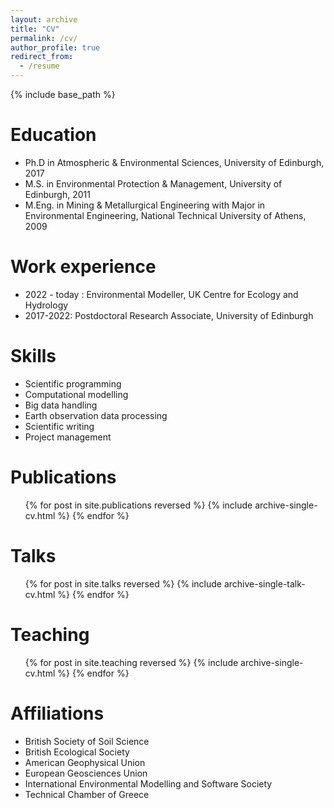 ```yaml
---
layout: archive
title: "CV"
permalink: /cv/
author_profile: true
redirect_from:
  - /resume
---
```


{% include base_path %}

Education
======
* Ph.D in Atmospheric & Environmental Sciences, University of Edinburgh, 2017
* M.S. in Environmental Protection & Management, University of Edinburgh, 2011
* M.Eng. in Mining & Metallurgical Engineering with Major in Environmental Engineering, National Technical University of Athens, 2009
 
Work experience
======

* 2022 - today : Environmental Modeller, UK Centre for Ecology and Hydrology 
* 2017-2022: Postdoctoral Research Associate, University of Edinburgh

  
Skills
======
* Scientific programming
* Computational modelling
* Big data handling 
* Earth observation data processing
* Scientific writing
* Project management

Publications
======
  <ul>{% for post in site.publications reversed %}
    {% include archive-single-cv.html %}
  {% endfor %}</ul>
  
  
Talks
======
  <ul>{% for post in site.talks reversed %}
    {% include archive-single-talk-cv.html  %}
  {% endfor %}</ul>
  
Teaching
======
  <ul>{% for post in site.teaching reversed %}
    {% include archive-single-cv.html %}
  {% endfor %}</ul>
  
Affiliations
======
* British Society of Soil Science
* British Ecological Society 
* American Geophysical Union
* European Geosciences Union
* International Environmental Modelling and Software Society
* Technical Chamber of Greece
